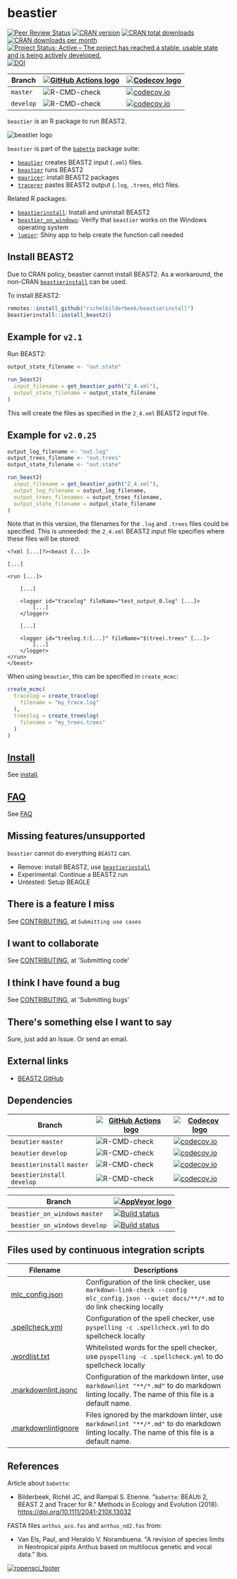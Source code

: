 ﻿# beastier

[![Peer Review Status](https://badges.ropensci.org/209_status.svg)](https://github.com/ropensci/onboarding/issues/209)
[![CRAN version](http://www.r-pkg.org/badges/version/beastier)](https://cran.r-project.org/package=beastier)
[![CRAN total downloads](http://cranlogs.r-pkg.org/badges/grand-total/beastier)]( https://CRAN.R-project.org/package=beastier)
[![CRAN downloads per month](http://cranlogs.r-pkg.org/badges/beastier)](https://CRAN.R-project.org/package=beastier)
[![Project Status: Active – The project has reached a stable, usable state and is being actively developed.](https://www.repostatus.org/badges/latest/active.svg)](https://www.repostatus.org/#active)
[![DOI](https://zenodo.org/badge/115617629.svg)](https://zenodo.org/badge/latestdoi/115617629)

Branch   |[![GitHub Actions logo](man/figures/GitHubActions.png)](https://github.com/ropensci/beautier/actions)|[![Codecov logo](man/figures/Codecov.png)](https://www.codecov.io)
---------|-----------------------------------------------------------------------------------------------------|----------------------------------------------------------------------------------------------------------------------------------------------------
`master` |![R-CMD-check](https://github.com/ropensci/beastier/workflows/R-CMD-check/badge.svg?branch=master)   |[![codecov.io](https://codecov.io/github/ropensci/beastier/coverage.svg?branch=master)](https://codecov.io/github/ropensci/beastier/branch/master)
`develop`|![R-CMD-check](https://github.com/ropensci/beastier/workflows/R-CMD-check/badge.svg?branch=develop)  |[![codecov.io](https://codecov.io/github/ropensci/beastier/coverage.svg?branch=develop)](https://codecov.io/github/ropensci/beastier/branch/develop)

`beastier` is an R package to run BEAST2.

![beastier logo](man/figures/beastier_logo.png)

`beastier` is part of the [`babette`](https://github.com/ropensci/babette) package suite:

* [`beautier`](https://github.com/ropensci/beautier) creates BEAST2 input (`.xml`) files.
* [`beastier`](https://github.com/ropensci/beastier) runs BEAST2
* [`mauricer`](https://github.com/ropensci/mauricer): install BEAST2 packages
* [`tracerer`](https://github.com/ropensci/tracerer) pastes BEAST2 output (`.log`, `.trees`, etc) files.

Related R packages:

* [`beastierinstall`](https://github.com/richelbilderbeek/beastierinstall): Install and uninstall BEAST2
* [`beastier_on_windows`](https://github.com/richelbilderbeek/beastier_on_windows): Verify that `beastier` works on the Windows operating system
* [`lumier`](https://github.com/ropensci/lumier): Shiny app to help create the function call needed

## Install BEAST2

Due to CRAN policy, beastier cannot install BEAST2.
As a workaround, the non-CRAN
[`beastierinstall`](https://github.com/richelbilderbeek/beastierinstall)
can be used.

To install BEAST2:

```r
remotes::install_github("richelbilderbeek/beastierinstall")
beastierinstall::install_beast2()
```

## Example for `v2.1`

Run BEAST2:

```r
output_state_filename <- "out.state"

run_beast2(
  input_filename = get_beastier_path("2_4.xml"),
  output_state_filename = output_state_filename
)
```

This will create the files as specified in the `2_4.xml` BEAST2 input file.

## Example for `v2.0.25`

```r
output_log_filename <- "out.log"
output_trees_filename <- "out.trees"
output_state_filename <- "out.state"

run_beast2(
  input_filename = get_beastier_path("2_4.xml"),
  output_log_filename = output_log_filename,
  output_trees_filenames = output_trees_filename,
  output_state_filename = output_state_filename
)
```

Note that in this version, the filenames for the `.log`
and `.trees` files could be specified. This is unneeded:
the `2_4.xml` BEAST2 input file specifies where these files will be stored:

```text
<?xml [...]?><beast [...]>

[...]

<run [...]>

    [...]

    <logger id="tracelog" fileName="test_output_0.log" [...]>
        [...]
    </logger>

    [...]

    <logger id="treelog.t:[...]" fileName="$(tree).trees" [...]>
        [...]
    </logger>
</run>
</beast>
```

When using `beautier`, this can be specified in `create_mcmc`:

```r
create_mcmc(
  tracelog = create_tracelog(
    filename = "my_trace.log"
  ),
  treeslog = create_treeslog(
    filename = "my_trees.trees"
  )
)
```

## [Install](doc/install.md)

See [install](doc/install.md).

## [FAQ](doc/faq.md)

See [FAQ](doc/faq.md)

## Missing features/unsupported

`beastier` cannot do everything `BEAST2` can.

* Remove: install BEAST2, use [`beastierinstall`](https://github.com/richelbilderbeek/beastierinstall)
* Experimental: Continue a BEAST2 run
* Untested: Setup BEAGLE

## There is a feature I miss

See [CONTRIBUTING](CONTRIBUTING.md), at `Submitting use cases`

## I want to collaborate

See [CONTRIBUTING](CONTRIBUTING.md), at 'Submitting code'

## I think I have found a bug

See [CONTRIBUTING](CONTRIBUTING.md), at 'Submitting bugs'

## There's something else I want to say

Sure, just add an Issue. Or send an email.

## External links

* [BEAST2 GitHub](https://github.com/CompEvol/beast2)

## Dependencies

Branch                     |[![GitHub Actions logo](man/figures/GitHubActions.png)](https://github.com/ropensci/beautier/actions)              |[![Codecov logo](man/figures/Codecov.png)](https://www.codecov.io)
---------------------------|-------------------------------------------------------------------------------------------------------------------|-----------------------------------------------------------------------------------------------------------------------------------------------------------------------------------------------------------------
`beautier` `master`        |![R-CMD-check](https://github.com/ropensci/beautier/workflows/R-CMD-check/badge.svg?branch=master)                 |[![codecov.io](https://codecov.io/github/ropensci/beautier/coverage.svg?branch=master)](https://codecov.io/github/ropensci/beautier/branch/master)
`beautier` `develop`       |![R-CMD-check](https://github.com/ropensci/beautier/workflows/R-CMD-check/badge.svg?branch=develop)                |[![codecov.io](https://codecov.io/github/ropensci/beautier/coverage.svg?branch=develop)](https://codecov.io/github/ropensci/beautier/branch/develop)
`beastierinstall` `master` |![R-CMD-check](https://github.com/richelbilderbeek/beastierinstall/workflows/R-CMD-check/badge.svg?branch=master)  |[![codecov.io](https://codecov.io/github/richelbilderbeek/beastierinstall/coverage.svg?branch=master)](https://codecov.io/github/richelbilderbeek/beastierinstall/branch/master)
`beastierinstall` `develop`|![R-CMD-check](https://github.com/richelbilderbeek/beastierinstall/workflows/R-CMD-check/badge.svg?branch=develop) |[![codecov.io](https://codecov.io/github/richelbilderbeek/beastierinstall/coverage.svg?branch=develop)](https://codecov.io/github/richelbilderbeek/beastierinstall/branch/develop)

Branch                         |[![AppVeyor logo](man/figures/AppVeyor.png)](https://ci.appveyor.com/project/richelbilderbeek/beastier_on_windows/)
-------------------------------|--------------------------------------------------------------------------------------------------------------------------------------------------------------------------------------------
`beastier_on_windows` `master` |[![Build status](https://ci.appveyor.com/api/projects/status/ralex9sdnnxlwbgx/branch/master?svg=true)](https://ci.appveyor.com/project/richelbilderbeek/beastier-on-windows/branch/master)
`beastier_on_windows` `develop`|[![Build status](https://ci.appveyor.com/api/projects/status/ralex9sdnnxlwbgx/branch/develop?svg=true)](https://ci.appveyor.com/project/richelbilderbeek/beastier-on-windows/branch/develop)

## Files used by continuous integration scripts

Filename                              |Descriptions
--------------------------------------|--------------------------------------------------------------------------------------------------------------------------------------
[mlc_config.json](mlc_config.json)    |Configuration of the link checker, use `markdown-link-check --config mlc_config.json --quiet docs/**/*.md` to do link checking locally
[.spellcheck.yml](.spellcheck.yml)    |Configuration of the spell checker, use `pyspelling -c .spellcheck.yml` to do spellcheck locally
[.wordlist.txt](.wordlist.txt)        |Whitelisted words for the spell checker, use `pyspelling -c .spellcheck.yml` to do spellcheck locally
[.markdownlint.jsonc](.markdownlint.jsonc)|Configuration of the markdown linter, use `markdownlint "**/*.md"` to do markdown linting locally. The name of this file is a default name.
[.markdownlintignore](.markdownlintignore)|Files ignored by the markdown linter, use `markdownlint "**/*.md"` to do markdown linting locally. The name of this file is a default name.

## References

Article about `babette`:

* Bilderbeek, Richèl JC, and Rampal S. Etienne. "`babette`: BEAUti 2, BEAST 2 and Tracer for R." Methods in Ecology and Evolution (2018). <https://doi.org/10.1111/2041-210X.13032>

FASTA files `anthus_aco.fas` and `anthus_nd2.fas` from:

* Van Els, Paul, and Heraldo V. Norambuena. "A revision of species limits in Neotropical pipits Anthus based on multilocus genetic and vocal data." Ibis.

[![ropensci_footer](https://ropensci.org/public_images/ropensci_footer.png)](https://ropensci.org)
